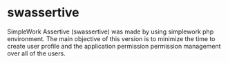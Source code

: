 # swassertive
SimpleWork Assertive (swassertive) was made by using simplework php environment. The main objective of this version is to minimize the time to create user profile and the application permission permission management over all of the users.
